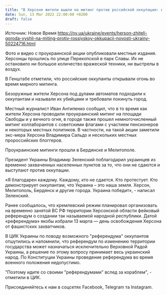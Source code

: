 ```yaml
---
title: "В Херсоне жители вышли на митинг против российской оккупации: войска РФ открывали огонь"
date: Sun, 13 Mar 2022 22:00:00 +0200
draft: false
---
```

Источник: Новое Время https://nv.ua/ukraine/events/herson-zhiteli-goroda-vyshli-na-miting-protiv-rossiyskoy-okkupacii-novosti-ukrainy-50224716.html


 Фото и видео с проукраинской акции опубликовали местные издания. Херсонцы прошлись по улице Перекопской в парк Славы. Их не остановило ни большое количество вражеской техники, ни выстрелы в воздух.

В Генштабе отметили, что российские оккупанты открывали огонь во время мирного митинга.

 Безоружные жители Херсона под дулами автоматов подходили к оккупантам и называли их убийцами и требовали покинуть город.

Местный журналист Иван Антипенко сообщил, что в то время как жители Херсона проводили проукраинский митинг на площади Свободы и у вечного огня, в городе также прошел немногочисленный митинг коллаборантов с советскими флагами с участием пенсионеров и некоторых местных политиков. В частности, на такой акции заметили экс-мера Херсона Владимира Сальдо и нескольких местных пророссийских блоггеров.

 Проукраинские митинги прошли в Бердянске и Мелитополе.

Президент Украины Владимир Зеленский поблагодарил украинцев из временно захваченных населенных пунктов за то, что они не сдаются и выступают против оккупации.

 «Я благодарен каждому. Каждому, кто не сдается. Кто протестует. Кто демонстрирует оккупантам, что Украина – это наша земля. Херсон, Мелитополь, Бердянск и другие города. Украина победит», - написал Зеленский.

Ранее сообщалось, что кремлевский режим планировал организовать на временно занятой ВС РФ территории Херсонской области фейковый референдум о создании так называемой народной республики. Датой «референдума» якобы избрали 13 марта — день освобождения Херсона от фашистских захватчиков.

В ЦИК Украины по поводу возможного "референдума" оккупантов отшутились и напомнили, что референдум по изменению территории государства может назначаться исключительно Верховной Радой Украины, а решение по этому вопросу принимает весь украинский народ. По Конституции Украины проведение референдума во время военного положения недопустимо.

 "Поэтому идите со своими "референдумами" вслед за кораблем", - отметили в ЦИК.

Присоединяйтесь к нам в соцсетях Facebook, Telegram та Instagram.
